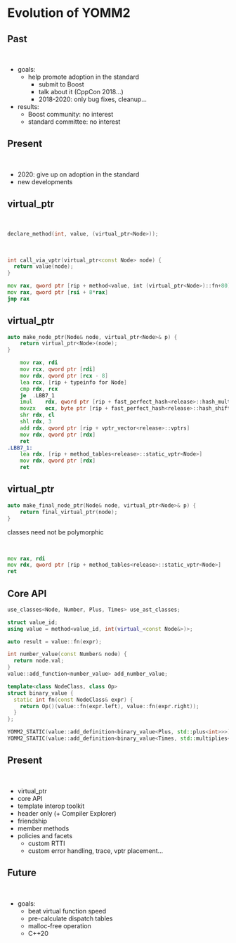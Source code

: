 # Evolution of YOMM2

<!-- .slide: class="title"  -->
<!-- .slide: class="center" -->



## Past

<br/>

<ul>
  <li class="fragment">goals:
    <ul>
      <li class="fragment">help promote adoption in the standard
        <ul>
          <li class="fragment">submit to Boost</li>
          <li class="fragment">talk about it (CppCon 2018...)</li>
          <li class="fragment">2018-2020: only bug fixes, cleanup...</li>
        </ul>
      </li>
    </ul>
  </li>
  <li class="fragment">results:
    <ul>
      <li class="fragment">Boost community: no interest</li>
      <li class="fragment">standard committee: no interest</li>
    </ul>
  </li>
</ul>




## Present

<br/>

<ul>
  <li class="fragment">2020: give up on adoption in the standard</li>
  <li class="fragment">new developments
  </li>
</ul>




## virtual_ptr

<br/>

```c++
declare_method(int, value, (virtual_ptr<Node>));
```

<br/>

```c++
int call_via_vptr(virtual_ptr<const Node> node) {
  return value(node);
}
```

```asm
mov	rax, qword ptr [rip + method<value, int (virtual_ptr<Node>)::fn+80]
mov	rax, qword ptr [rsi + 8*rax]
jmp	rax
```




## virtual_ptr

```c++
auto make_node_ptr(Node& node, virtual_ptr<Node>& p) {
    return virtual_ptr<Node>(node);
}
```

```asm
	mov	rax, rdi
	mov	rcx, qword ptr [rdi]
	mov	rdx, qword ptr [rcx - 8]
	lea	rcx, [rip + typeinfo for Node]
	cmp	rdx, rcx
	je	.LBB7_1
	imul	rdx, qword ptr [rip + fast_perfect_hash<release>::hash_mult]
	movzx	ecx, byte ptr [rip + fast_perfect_hash<release>::hash_shift]
	shr	rdx, cl
	shl	rdx, 3
	add	rdx, qword ptr [rip + vptr_vector<release>::vptrs]
	mov	rdx, qword ptr [rdx]
	ret
.LBB7_1:
	lea	rdx, [rip + method_tables<release>::static_vptr<Node>]
	mov	rdx, qword ptr [rdx]
	ret
```




## virtual_ptr

```c++
auto make_final_node_ptr(Node& node, virtual_ptr<Node>& p) {
    return final_virtual_ptr(node);
}
```

classes need not be polymorphic

<br/>

```asm
mov	rax, rdi
mov	rdx, qword ptr [rip + method_tables<release>::static_vptr<Node>]
ret
```



## Core API

```c++
use_classes<Node, Number, Plus, Times> use_ast_classes;

struct value_id;
using value = method<value_id, int(virtual_<const Node&>)>;

auto result = value::fn(expr);

int number_value(const Number& node) {
  return node.val;
}
value::add_function<number_value> add_number_value;

template<class NodeClass, class Op>
struct binary_value {
  static int fn(const NodeClass& expr) {
    return Op()(value::fn(expr.left), value::fn(expr.right));
  }
};

YOMM2_STATIC(value::add_definition<binary_value<Plus, std::plus<int>>>);
YOMM2_STATIC(value::add_definition<binary_value<Times, std::multiplies<int>>>);
```



## Present

<br/>

<ul>
  <li>virtual_ptr</li>
  <li>core API</li>
  <li class="fragment">template interop toolkit</li>
  <li class="fragment">header only (+ Compiler Explorer)</li>
  <li class="fragment">friendship</li>
  <li class="fragment">member methods</li>
  <li class="fragment">policies and facets
    <ul>
      <li class="fragment">custom RTTI</li>
      <li class="fragment">custom error handling, trace, vptr placement...</li>
    </ul>
  </li>
</ul>



## Future

<br/>

<ul>
  <li class="fragment">goals:
    <ul>
      <li class="fragment">beat virtual function speed</li>
      <li class="fragment">pre-calculate dispatch tables</li>
      <li class="fragment">malloc-free operation</li>
      <li class="fragment">C++20</li>
    </ul>
  </li>
</ul>

